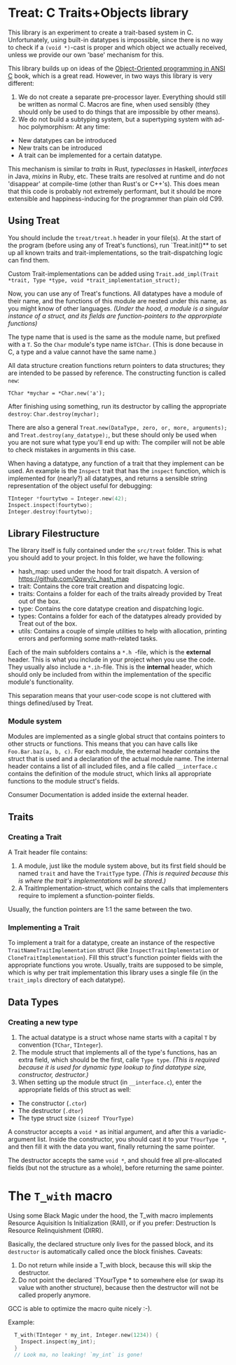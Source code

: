 # Treat: C Traits+Objects library

This library is an experiment to create a trait-based system in C.
Unfortunately, using built-in datatypes is impossible, since there is no way to check if a `(void *)`-cast is proper and which object we actually received, unless we provide our own 'base' mechanism for this.


This library builds up on ideas of the [Object-Oriented programming in ANSI C](https://www.cs.rit.edu/~ats/books/ooc.pdf) book, which is a great read. However, in two ways this library is very different:

1. We do not create a separate pre-processor layer. Everything should still be written as normal C. Macros are fine, when used sensibly (they should only be used to do things that are impossible by other means).
2. We do not build a subtyping system, but a supertyping system with ad-hoc polymorphism: At any time:
  - New datatypes can be introduced
  - New traits can be introduced
  - A trait can be implemented for a certain datatype.

This mechanism is similar to _traits_ in Rust, _typeclasses_ in Haskell, _interfaces_ in Java, _mixins_ in Ruby, etc.
These traits are resolved at runtime and do not 'disappear' at compile-time (other than Rust's or C++'s). This does mean that this code is probably not extremely performant, but it should be more extensible and happiness-inducing for the programmer than plain old C99.

## Using Treat

You should include the `treat/treat.h` header in your file(s).
At the start of the program (before using any of Treat's functions), run `Treat.init()** to set up all known traits and trait-implementations, so the trait-dispatching logic can find them.

Custom Trait-implementations can be added using `Trait.add_impl(Trait *trait, Type *type, void *trait_implementation_struct);`

Now, you can use any of Treat's functions.
All datatypes have a module of their name, and the functions of this module are nested under this name, as you might know of other languages.
_(Under the hood, a module is a singular instance of a struct, and its fields are function-pointers to the approrpiate functions)_

The type name that is used is the same as the module name, but prefixed with a `T`. So the `Char` module's type name is`TChar`. (This is done because in C, a type and a value cannot have the same name.)

All data structure creation functions return pointers to data structures; they are intended to be passed by reference. The constructing function is called `new`:

`TChar *mychar = *Char.new('a');`

After finishing using something, run its destructor by calling the appropriate `destroy`:
`Char.destroy(mychar);`

There are also a general `Treat.new(DataType, zero, or, more, arguments);` and `Treat.destroy(any_datatype);`, but these should only be used
when you are not sure what type you'll end up with: The compiler will not be able to check mistakes in arguments in this case.


When having a datatype, any function of a trait that they implement can be used. An example is the `Inspect` trait that has the `inspect` function, which is implemented for (nearly?) all datatypes,
and returns a sensible string representation of the object useful for debugging:

```C
TInteger *fourtytwo = Integer.new(42);
Inspect.inspect(fourtytwo);
Integer.destroy(fourtytwo);
```


## Library Filestructure

The library itself is fully contained under the `src/treat` folder. This is what you should add to your project.
In this folder, we have the following:

- hash_map: used under the hood for trait dispatch. A version of https://github.com/Qqwy/c_hash_map
- trait: Contains the core trait creation and dispatcing logic.
- traits: Contains a folder for each of the traits already provided by Treat out of the box.
- type: Contains the core datatype creation and dispatching logic.
- types: Contains a folder for each of the datatypes already provided by Treat out of the box.
- utils: Contains a couple of simple utilities to help with allocation, printing errors and performing some math-related tasks.

Each of the main subfolders contains a `*.h `-file, which is the **external** header. This is what you include in your project when you use the code.
They usually also include a `*.ih`-file. This is the **internal** header, which should only be included from within the implementation of the specific module's functionality.

This separation means that your user-code scope is not cluttered with things defined/used by Treat.

### Module system

Modules are implemented as a single global struct that contains pointers to other structs or functions. This means that you can have calls like `Foo.Bar.baz(a, b, c)`.
For each module, the external header contains the struct that is used and a declaration of the actual module name.
The internal header contains a list of all included files, and a file called `__interface.c` contains the definition of the module struct, which links all appropriate functions to the module struct's fields.

Consumer Documentation is added inside the external header.

## Traits

### Creating a Trait

A Trait header file contains:

1. A module, just like the module system above, but its first field should be named `trait` and have the `TraitType` type.
_(This is required because this is where the trait's implementations will be stored.)_
2. A TraitImplementation-struct, which contains the calls that implementers require to implement a sfunction-pointer fields.

Usually, the function pointers are 1:1 the same between the two.

### Implementing a Trait

To implement a trait for a datatype, create an instance of the respective `TraitNameTraitImplementation` struct (like `InspectTraitImplementation` or `CloneTraitImplementation`).
Fill this struct's function pointer fields with the appropriate functions you wrote.
Usually, traits are supposed to be simple, which is why per trait implementation this library uses a single file (in the `trait_impls` directory of each datatype).

## Data Types

### Creating a new type

1. The actual datatype is a struct whose name starts with a capital `T` by convention (`TChar`, `TInteger`).
2. The module struct that implements all of the type's functions, has an extra field, which should be the first, calle `Type type`.
_(This is required because it is used for dynamic type lookup to find datatype size, constructor, destructor.)_
3. When setting up the module struct (in `__interface.c`), enter the appropriate fields of this struct as well:
  - The constructor (`.ctor`)
  - The destructor (`.dtor`)
  - The type struct size `(sizeof TYourType)`

A constructor accepts a `void *` as initial argument, and after this a variadic-argument list.
Inside the constructor, you should cast it to your `TYourType *`, and then fill it with the data you want, finally returning the same pointer.

The destructor accepts the same `void *`, and should free all pre-allocated fields (but not the structure as a whole), before returning the same pointer.

# The `T_with` macro

Using some Black Magic under the hood,
the T_with macro implements Resource Aquisition Is Initialization (RAII), or if you prefer:
Destruction Is Resource Relinquishment (DIRR).

Basically, the declared structure only lives for the passed block, and its `destructor` is automatically called once the block finishes.
Caveats:
1. Do not return while inside a T_with block, because this will skip the destructor.
2. Do not point the declared `TYourType * to somewhere else (or swap its value with another structure), because then the destructor will not be called properly anymore.

GCC is able to optimize the macro quite nicely :-).

Example:
```C
  T_with(TInteger * my_int, Integer.new(1234)) {
    Inspect.inspect(my_int);
  }
  // Look ma, no leaking! `my_int` is gone!
```
